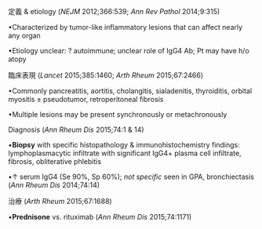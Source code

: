 定義 & etiology (_NEJM_ 2012;366:539; _Ann Rev Pathol_ 2014;9:315)

•Characterized by tumor-like inflammatory lesions that can affect nearly any organ

•Etiology unclear: ? autoimmune; unclear role of IgG4 Ab; Pt may have h/o atopy

臨床表現 (_Lancet_ 2015;385:1460; _Arth Rheum_ 2015;67:2466)

•Commonly pancreatitis, aortitis, cholangitis, sialadenitis, thyroiditis, orbital myositis ± pseudotumor, retroperitoneal fibrosis

•Multiple lesions may be present synchronously or metachronously

Diagnosis (_Ann Rheum Dis_ 2015;74:1 & 14)

•**Biopsy** with specific histopathology & immunohistochemistry findings: lymphoplasmacytic infiltrate with significant IgG4+ plasma cell infiltrate, fibrosis, obliterative phlebitis

•↑ serum IgG4 (Se 90%, Sp 60%); _not specific_ seen in GPA, bronchiectasis (_Ann Rheum Dis_ 2014;74:14)

治療 (_Arth Rheum_ 2015;67:1688)

•**Prednisone** vs. rituximab (_Ann Rheum Dis_ 2015;74:1171)